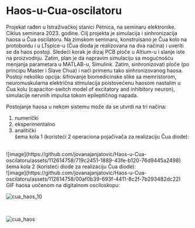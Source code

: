 # Haos-u-Cua-oscilatoru
Projekat rađen u Istraživačkoj stanici Petnica, na seminaru elektronike. Ciklus seminara 2023. godine. 
Cilj projekta je simulacija i sinhronizacija haosa u Čua oscilatoru. Na zimskom seminaru, konstruisano je  Čua kolo na protobordu i u LTspice-u (Čua dioda je realizovana na dva načina) i uveriti se da haos postoji. Sledeći korak je dizaj PCB ploče u Altium-u i slanje iste na proizvodnju. Zatim, plan je da napravim simulaciju sa mogućnošću menjanja parametara u MATLAB-u, Simulink. Zatim, sinhronizovati ploče (po principu Master i Slave Chua) i naći primenu tako sinhronizovanog haosa. Postoji nekoliko opcija: šifrovanje biomedicinske slike sa memristorom, neuromuskularna električna stimulacija poistovećenu haosom nastalim u Čua kolu (capacitor-switch model of excitatory and inhibitory neuron), simulacije nervnih impulsa tokom epileptičnog napada.

Postojanje haosa u nekom sistemu može da se utvrdi na tri načina:
1. numerički
2. eksperimentalno
3. analitički
<br>šema kola 1 (koristeći 2 operaciona pojačivača za realizaciju Čua diode): 
<br>
![image](https://github.com/jovanajanjatovic/Haos-u-Cua-oscilatoru/assets/112614758/719c2451-1889-43fe-b120-76d9445a2498)
<br>šema kola 2 (koristeći diode za realizaciju Čua diode): 
<br>
![image](https://github.com/jovanajanjatovic/Haos-u-Cua-oscilatoru/assets/112614758/00af0b39-693f-4411-8c2f-7b293482dc22)

<br>
GIF haosa uočenom na digitalnom osciloskopu:
<br>

![cua_haos_10](https://github.com/jovanajanjatovic/Haos-u-Cua-oscilatoru/assets/112614758/c219bf27-c3d6-48cd-948f-6a3f467e32fd)



<br>

![cua_haos](https://github.com/jovanajanjatovic/Haos-u-Cua-oscilatoru/assets/112614758/89ae54bb-868d-467a-a895-32ad4264c8f9)



